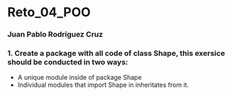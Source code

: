 # Reto_04_POO
### Juan Pablo Rodríguez Cruz

### 1. Create a package with all code of class Shape, this exersice should be conducted in two ways:
- A unique module inside of package Shape
- Individual modules that import Shape in inheritates from it.

```python
